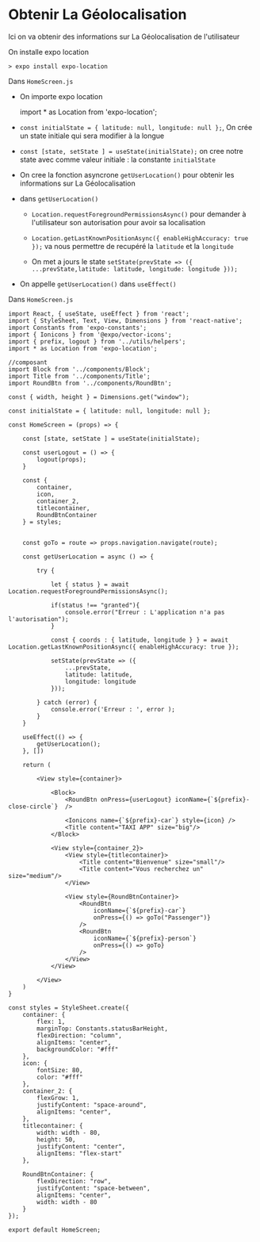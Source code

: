 # Obtenir La Géolocalisation

Ici on va obtenir des informations sur La Géolocalisation de l'utilisateur

On installe expo location

    > expo install expo-location

Dans `HomeScreen.js`

- On importe expo location

    import * as Location from 'expo-location';

- `const initialState = { latitude: null, longitude: null };`, On crée un state initiale qui sera modifier à la longue

- `const [state, setState ] = useState(initialState);` on cree notre state avec comme valeur initiale : la constante `initialState`

- On cree la fonction asyncrone `getUserLocation()` pour obtenir les informations sur La Géolocalisation

- dans `getUserLocation()`

    - `Location.requestForegroundPermissionsAsync()` pour demander à l'utilisateur son autorisation pour avoir sa localisation

    - `Location.getLastKnownPositionAsync({ enableHighAccuracy: true });` va nous permettre de recupéré la `latitude` et la `longitude`

    - On met a jours le state `setState(prevState => ({ ...prevState,latitude: latitude, longitude: longitude }));`

- On appelle `getUserLocation()` dans `useEffect()`

Dans `HomeScreen.js`

    import React, { useState, useEffect } from 'react';
    import { StyleSheet, Text, View, Dimensions } from 'react-native';
    import Constants from 'expo-constants';
    import { Ionicons } from '@expo/vector-icons';
    import { prefix, logout } from '../utils/helpers';
    import * as Location from 'expo-location';

    //composant
    import Block from '../components/Block';
    import Title from '../components/Title';
    import RoundBtn from '../components/RoundBtn';

    const { width, height } = Dimensions.get("window");

    const initialState = { latitude: null, longitude: null };

    const HomeScreen = (props) => {

        const [state, setState ] = useState(initialState);

        const userLogout = () => {
            logout(props);
        }
        
        const { 
            container, 
            icon, 
            container_2, 
            titlecontainer, 
            RoundBtnContainer 
        } = styles;


        const goTo = route => props.navigation.navigate(route);

        const getUserLocation = async () => {

            try {
                
                let { status } = await Location.requestForegroundPermissionsAsync();

                if(status !== "granted"){
                    console.error("Erreur : L'application n'a pas l'autorisation");
                }

                const { coords : { latitude, longitude } } = await Location.getLastKnownPositionAsync({ enableHighAccuracy: true });

                setState(prevState => ({
                    ...prevState,
                    latitude: latitude,
                    longitude: longitude 
                }));
                
            } catch (error) {
                console.error('Erreur : ', error );
            }
        }

        useEffect(() => {
            getUserLocation();
        }, [])

        return (

            <View style={container}>

                <Block>
                    <RoundBtn onPress={userLogout} iconName={`${prefix}-close-circle`}  />

                    <Ionicons name={`${prefix}-car`} style={icon} />
                    <Title content="TAXI APP" size="big"/>
                </Block>

                <View style={container_2}>
                    <View style={titlecontainer}>
                        <Title content="Bienvenue" size="small"/>
                        <Title content="Vous recherchez un" size="medium"/>
                    </View>

                    <View style={RoundBtnContainer}>
                        <RoundBtn 
                            iconName={`${prefix}-car`} 
                            onPress={() => goTo("Passenger")}
                        />
                        <RoundBtn 
                            iconName={`${prefix}-person`}  
                            onPress={() => goTo}
                        />
                    </View>
                </View>

            </View>
        )
    }

    const styles = StyleSheet.create({
        container: {
            flex: 1,
            marginTop: Constants.statusBarHeight,
            flexDirection: "column",
            alignItems: "center",
            backgroundColor: "#fff"
        },
        icon: {
            fontSize: 80,
            color: "#fff"
        },
        container_2: {
            flexGrow: 1,
            justifyContent: "space-around",
            alignItems: "center",
        },
        titlecontainer: {
            width: width - 80,
            height: 50,
            justifyContent: "center",
            alignItems: "flex-start"
        },

        RoundBtnContainer: {
            flexDirection: "row",
            justifyContent: "space-between",
            alignItems: "center",
            width: width - 80
        }
    });

    export default HomeScreen;